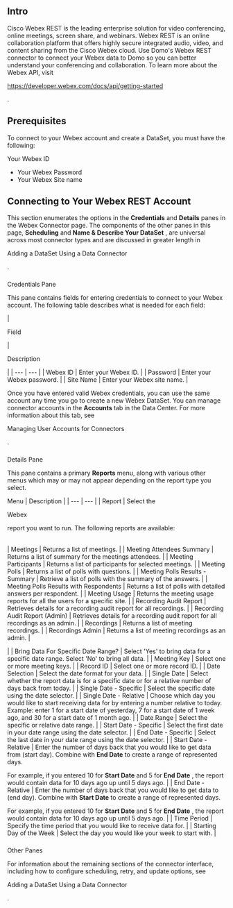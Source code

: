 

Intro
-------

Cisco Webex REST is the leading enterprise solution for video conferencing, online meetings, screen share, and webinars. Webex REST is an online collaboration platform that offers highly secure integrated audio, video, and content sharing from the Cisco Webex cloud. Use Domo's Webex REST connector to connect your Webex data to Domo so you can better understand your conferencing and collaboration. To learn more about the Webex API, visit

https://developer.webex.com/docs/api/getting-started

.


 Prerequisites
---------------

To connect to your Webex account and create a DataSet, you must have the following:

 Your Webex ID
* Your Webex Password
* Your Webex Site name

Connecting to Your Webex REST Account
---------------------------------------


 This section enumerates the options in the
 **Credentials**
 and
 **Details**
 panes in the Webex Connector page. The components of the other panes in this page,
 **Scheduling**
 and
 **Name & Describe Your DataSet**
 , are universal across most connector types and are discussed in greater length in

Adding a DataSet Using a Data Connector

.


###

Credentials Pane


 This pane contains fields for entering credentials to connect to your Webex account. The following table describes what is needed for each field:


|

Field

|

Description

|
| --- | --- |
|
 Webex ID
  |
 Enter your Webex ID.
  |
|
 Password
  |
 Enter your Webex password.
  |
|
 Site Name
  |
 Enter your Webex site name.
  |


 Once you have entered valid Webex credentials, you can use the same account any time you go to create a new Webex DataSet. You can manage connector accounts in the
 **Accounts**
 tab in the Data Center. For more information about this tab, see

Managing User Accounts for Connectors

.


###
 Details Pane

This pane contains a primary
 **Reports**
 menu, along with various other menus which may or may not appear depending on the report type you select.


 Menu
  |
 Description
  |
| --- | --- |
|
 Report
  |
 Select the

Webex

report you want to run. The following reports are available:


|  |  |
| --- | --- |
|
 Meetings
  |
 Returns a list of meetings.
  |
|
 Meeting Attendees Summary
  |
 Returns a list of summary for the meetings attendees.
  |
|
 Meeting Participants
  |
 Returns a list of participants for selected meetings.
  |
|
 Meeting Polls
  |
 Returns a list of polls with questions.
  |
|
 Meeting Polls Results - Summary
  |
 Retrieve a list of polls with the summary of the answers.
  |
|
 Meeting Polls Results with Respondents
  |
 Returns a list of polls with detailed answers per respondent.
  |
|
 Meeting Usage
  |
 Returns the meeting usage reports for all the users for a specific site.
  |
|
 Recording Audit Report
  |
 Retrieves details for a recording audit report for all recordings.
  |
|
 Recording Audit Report (Admin)
  |
 Retrieves details for a recording audit report for all recordings as an admin.
  |
|
 Recordings
  |
 Returns a list of meeting recordings.
  |
|
 Recordings Admin
  |
 Returns a list of meeting recordings as an admin.
  |

|
|
 Bring Data For Specific Date Range?
  |
 Select 'Yes' to bring data for a specific date range. Select 'No' to bring all data.
  |
|
 Meeting Key
  |
 Select one or more meeting keys.
  |
|
 Record ID
  |
 Select one or more record ID.
  |
|
 Date Selection
  |
 Select the date format for your data.
  |
|
 Single Date
  |
 Select whether the report data is for a specific date or for a relative number of days back from today.
  |
|
 Single Date - Specific
  |
 Select the specific date using the date selector.
  |
|
 Single Date - Relative
  |
 Choose which day you would like to start receiving data for by entering a number relative to today. Example: enter 1 for a start date of yesterday, 7 for a start date of 1 week ago, and 30 for a start date of 1 month ago.
  |
|
 Date Range
  |
 Select the specific or relative date range.
  |
|
 Start Date - Specific
  |
 Select the first date in your date range using the date selector.
  |
|
 End Date - Specific
  |
 Select the last date in your date range using the date selector.
  |
|
 Start Date - Relative
  |
 Enter the number of days back that you would like to get data from (start day). Combine with
 **End Date**
 to create a range of represented days.


 For example, if you entered 10 for
 **Start Date**
 and 5 for
 **End Date**
 , the report would contain data for 10 days ago up until 5 days ago.
  |
|
 End Date - Relative
  |
 Enter the number of days back that you would like to get data to (end day). Combine with
 **Start Date**
 to create a range of represented days.


 For example, if you entered 10 for
 **Start Date**
 and 5 for
 **End Date**
 , the report would contain data for 10 days ago up until 5 days ago.
  |
|
 Time Period
  |
 Specify the time period that you would like to receive data for.
  |
|
 Starting Day of the Week
  |
 Select the day you would like your week to start with.
  |


###
 Other Panes

For information about the remaining sections of the connector interface, including how to configure scheduling, retry, and update options, see

Adding a DataSet Using a Data Connector

.

